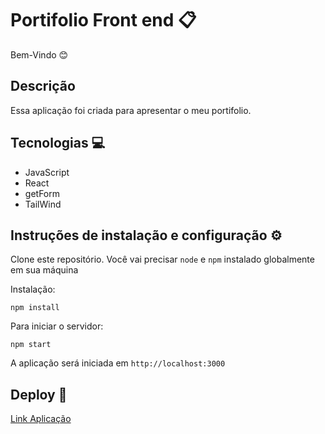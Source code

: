 # Portifolio Front end 📋

Bem-Vindo 😊

## Descrição

Essa aplicação foi criada para apresentar o meu portifolio.

## Tecnologias 💻

* JavaScript
* React
* getForm
* TailWind

## Instruções de instalação e configuração ⚙️

Clone este repositório. Você vai precisar ```node``` e ```npm``` instalado globalmente em sua máquina

Instalação:

```npm install```

Para iniciar o servidor:

```npm start```

A aplicação será iniciada em ```http://localhost:3000```

## Deploy 🚀

[Link Aplicação](https://portifolio-julia.vercel.app/)